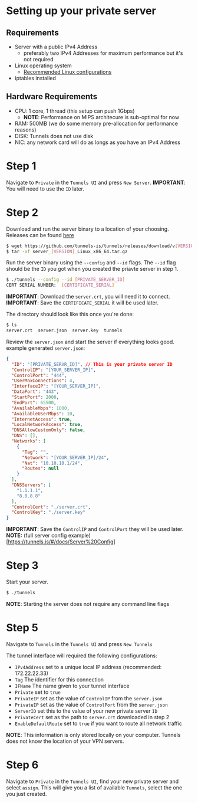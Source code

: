 # Setting up your private server

## Requirements 
 - Server with a public IPv4 Address 
    - preferably two IPv4 Addresses for maximum performance but it's not required
 - Linux operating system 
    - [Recommended Linux configurations](https://tunnels.is/#/docs/Linux%20Configs)
 - iptables installed

## Hardware Requirements
 - CPU: 1 core, 1 thread (this setup can push 1Gbps)
    - <b>NOTE</b>: Performance on MIPS architecure is sub-optimal for now
 - RAM: 500MB (we do some memory pre-allocation for performance reasons)
 - DISK: Tunnels does not use disk
 - NIC: any network card will do as longs as you have an IPv4 Address

# Step 1 
Navigate to `Private` in the `Tunnels UI` and press `New Server`.
<b>IMPORTANT</b>: You will need to use the `ID` later.

# Step 2
Download and run the server binary to a location of your choosing.
Releases can be found [here](https://github.com/tunnels-is/tunnels/releases/latest)
```bash
$ wget https://github.com/tunnels-is/tunnels/releases/download/v[VERSION]/server_[VERSION]_Linux_x86_64.tar.gz
$ tar -xf server_[VERSION]_Linux_x86_64.tar.gz
```

Run the server binary using the `--config` and `--id` flags. 
The `--id` flag should be the `ID` you got when you created the priavte server in step 1.

```bash
$ ./tunnels --config --id [PRIVATE_SERVER_ID]
CERT SERIAL NUMBER:  [CERTIFICATE_SERIAL]
```
<b>IMPORTANT</b>: Download the `server.crt`, you will need it to connect.
<b>IMPORTANT</b>: Save the `CERTIFICATE_SERIAL` it will be used later.

The directory should look like this once you're done:
```bash
$ ls
server.crt  server.json  server.key  tunnels
```

Review the `server.json` and start the server if everything looks good.
example generated `server.json`:
```json
{
  "ID": "[PRIVATE_SERVR_ID]", // This is your private server ID
  "ControlIP": "[YOUR_SERVER_IP]", 
  "ControlPort": "444", 
  "UserMaxConnections": 4, 
  "InterfaceIP": "[YOUR_SERVER_IP]", 
  "DataPort": "443", 
  "StartPort": 2000,
  "EndPort": 65500,
  "AvailableMbps": 1000, 
  "AvailableUserMbps": 10,
  "InternetAccess": true, 
  "LocalNetworkAccess": true, 
  "DNSAllowCustomOnly": false, 
  "DNS": [], 
  "Networks": [
    {
      "Tag": "",
      "Network": "[YOUR_SERVER_IP]/24",
      "Nat": "10.10.10.1/24", 
      "Routes": null
    }
  ],
  "DNSServers": [
    "1.1.1.1",
    "8.8.8.8"
  ],
  "ControlCert": "./server.crt",
  "ControlKey": "./server.key"
}
```
<b>IMPORTANT</b>: Save the `ControlIP` and `ControlPort` they will be used later.
<b>NOTE:</b> (full server config example)[https://tunnels.is/#/docs/Server%20Config]

# Step 3
Start your server.
```bash
$ ./tunnels
```
<b>NOTE</b>: Starting the server does not require any command line flags


# Step 5
Navigate to `Tunnels` in the `Tunnels UI` and press `New Tunnels`

The tunnel interface will required the following configurations:

 - `IPv4Address` set to a unique local IP address (recommended: 172.22.22.33)
 - `Tag` The identifier for this connection
 - `IFName` The name given to your tunnel interface
 - `Private` set to `true`
 - `PrivateIP` set as the value of `ControlIP` from the `server.json`
 - `PrivateIP` set as the value of `ControlPort` from the `server.json`
 - `ServerID` set this to the value of your new private server `ID`
 - `PrivateCert` set as the path to `server.crt` downloaded in step 2
 - `EnableDefaultRoute` set to `true` if you want to route all network traffic

<b>NOTE</b>: This information is only stored locally on your computer. Tunnels does not know the location of your VPN servers.

# Step 6
Navigate to `Private` in the `Tunnels UI`, find your new private server and select `assign`.
This will give you a list of available `Tunnels`, select the one you just created.
